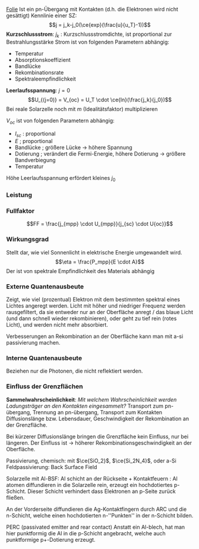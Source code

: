 [Folie](https://mega.nz/file/LRdTmLJA#owOFieou1VwLjt5d5dA4uGXCTljcjnDXHHX1U19fIJQ#page=10)
Ist ein pn-Übergang mit Kontakten (d.h. die Elektronen wird nicht gesättigt)
Kennlinie einer SZ:
$$j = j_k-j_0(\ce{exp}(\frac{u}{u_T}-1))$$
**Kurzschlussstrom**: 
$j_k$ : Kurzschlussstromdichte, ist proportional zur Bestrahlungsstärke
Strom ist von folgenden Parametern abhängig:
- Temperatur
- Absorptionskoeffizient
- Bandlücke
- Rekombinationsrate
- Spektraleempfindlichkeit

**Leerlaufsspannung**: $j=0$
$$U_{(j=0)} = V_{oc} = U_T \cdot \ce{ln}(\frac{j_k}{j_0})$$
Bei reale Solarzelle noch mit $m$ (Idealitätsfaktor) multiplizieren 

$V_{oc}$ ist von folgenden Parametern abhängig: 
- $I_{sc}$ : proportional
- $E$ ; proportional
- Bandlücke ; größere Lücke -> höhere Spannung 
- Dotierung ; verändert die Fermi-Energie, höhere Dotierung -> größere Bandverbiegung
- Temperatur

Höhe Leerlaufsspannung erfördert kleines $j_0$

### Leistung

### Fullfaktor

$$FF = \frac{j_{mpp} \cdot U_{mpp}}{j_{sc} \cdot U{oc}}$$
### Wirkungsgrad
Stellt dar, wie viel Sonnenlicht in elektrische Energie umgewandelt wird.
$$\eta = \frac{P_mpp}{E \cdot A}$$
Der ist von spektrale Empfindlichkeit des Materials abhängig

### Externe Quantenausbeute
Zeigt, wie viel (prozentual) Elektron mit dem bestimmten spektral eines Lichtes angeregt werden.
Licht mit höher und niedriger Frequenz werden rausgefiltert, da sie entweder nur an der Oberfläche anregt / das blaue Licht (und dann schnell wieder rekombinieren), oder geht zu tief rein (rotes Licht), und werden nicht mehr absorbiert.

Verbesserungen an Rekombination an der Oberfläche kann man mit a-si passivierung machen.

### Interne Quantenausbeute
Beziehen nur die Photonen, die nicht reflektiert werden.

### Einfluss der Grenzflächen
**Sammelwahrscheinlichkeit**: 
*Mit welchem Wahrscheinlichkeit werden Ladungsträger an den Kontakten eingesammelt?*
Transport zum pn-übergang, Trennung an pn-übergang, Transport zum Kontakten
Diffusionslänge bzw. Lebensdauer, Geschwindigkeit der Rekombination an der Grenzfläche.

Bei kürzerer Diffusionslänge bringen die Grenzfläche kein Einfluss, nur bei längeren. Der Einfluss ist -> höherer Rekombinationsgeschwindigkeit an der Oberfläche.

Passivierung, chemisch: mit $\ce{SiO_2}$, $\ce{Si_2N_4}$, oder a-Si
Feldpassivierung: Back Surface Field

Solarzelle mit Al-BSF: 
Al schicht an der Rückseite + Kontaktfeuern : Al atomen diffundieren in die Solarzelle rein, erzeugt ein hochdotiertes p-Schicht. Dieser Schicht verhindert dass Elektronen an p-Seite zurück fließen.

An der Vorderseite diffundieren die Ag-Kontaktfingern durch ARC und die n-Schicht, welche einen hochdotierten n-''Punkten'' in der n-Schicht bilden.

PERC (passivated emitter and rear contact)
Anstatt ein Al-blech, hat man hier punktformig die Al in die p-Schicht angebracht, welche auch punktformige p+-Dotierung erzeugt.